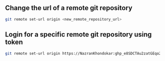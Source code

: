 ## Change the url of a remote git repository

```bash
git remote set-url origin <new_remote_repository_url>
```
## Login for a specific remote git repository using token

```bash
git remote set-url origin https://NazranKhondokar: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@github.com/NazranKhondokar/nazrankhondokar.github.io.git
```
